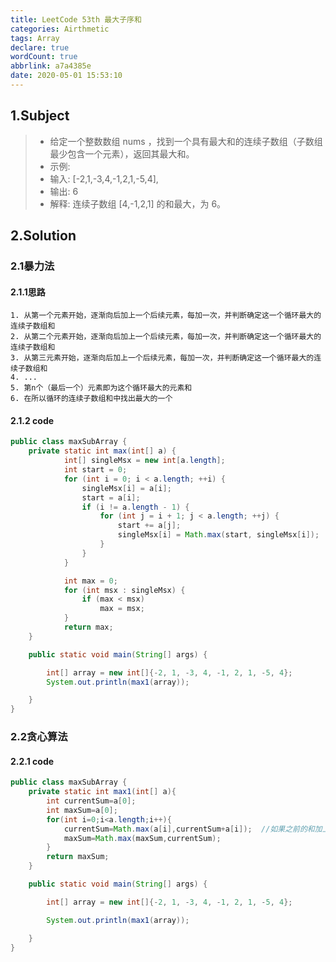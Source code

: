 ```yaml
---
title: LeetCode 53th 最大子序和
categories: Airthmetic
tags: Array
declare: true
wordCount: true
abbrlink: a7a4385e
date: 2020-05-01 15:53:10
---
```

## 1.Subject
>* 给定一个整数数组 nums ，找到一个具有最大和的连续子数组（子数组最少包含一个元素），返回其最大和。
>* 示例:
>* 输入: [-2,1,-3,4,-1,2,1,-5,4],
>* 输出: 6
>* 解释: 连续子数组 [4,-1,2,1] 的和最大，为 6。

<!-- more -->
## 2.Solution

### 2.1暴力法

#### 2.1.1思路
    1. 从第一个元素开始，逐渐向后加上一个后续元素，每加一次，并判断确定这一个循环最大的连续子数组和
    2. 从第二个元素开始，逐渐向后加上一个后续元素，每加一次，并判断确定这一个循环最大的连续子数组和
    3. 从第三元素开始，逐渐向后加上一个后续元素，每加一次，并判断确定这一个循环最大的连续子数组和
    4. ...
    5. 第n个（最后一个）元素即为这个循环最大的元素和
    6. 在所以循环的连续子数组和中找出最大的一个

#### 2.1.2 code

```java
public class maxSubArray {
    private static int max(int[] a) {
            int[] singleMsx = new int[a.length];
            int start = 0;
            for (int i = 0; i < a.length; ++i) {
                singleMsx[i] = a[i];
                start = a[i];
                if (i != a.length - 1) {
                    for (int j = i + 1; j < a.length; ++j) {
                        start += a[j];
                        singleMsx[i] = Math.max(start, singleMsx[i]);
                    }
                }
            }

            int max = 0;
            for (int msx : singleMsx) {
                if (max < msx)
                    max = msx;
            }
            return max;
    }

    public static void main(String[] args) {

        int[] array = new int[]{-2, 1, -3, 4, -1, 2, 1, -5, 4};
        System.out.println(max1(array));

    }
}

```

### 2.2贪心算法

#### 2.2.1 code
```java
public class maxSubArray {
    private static int max1(int[] a){
        int currentSum=a[0];
        int maxSum=a[0];
        for(int i=0;i<a.length;i++){
            currentSum=Math.max(a[i],currentSum+a[i]);  //如果之前的和加上nums[i]比直接用nums[i]重新开始还小则将nums[i]的值直接赋值给currentSum
            maxSum=Math.max(maxSum,currentSum);
        }
        return maxSum;
    }

    public static void main(String[] args) {

        int[] array = new int[]{-2, 1, -3, 4, -1, 2, 1, -5, 4};

        System.out.println(max1(array));

    }
}
```
